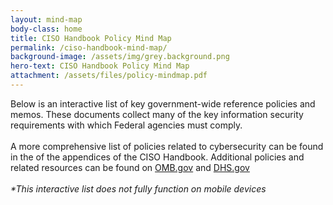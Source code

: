```yaml
---
layout: mind-map
body-class: home
title: CISO Handbook Policy Mind Map
permalink: /ciso-handbook-mind-map/
background-image: /assets/img/grey.background.png
hero-text: CISO Handbook Policy Mind Map
attachment: /assets/files/policy-mindmap.pdf
---
```

Below is an interactive list of key government-wide reference policies and memos. These documents collect many of the key information security requirements with which Federal agencies must comply.
<br><br>
A more comprehensive list of policies related to cybersecurity can be found in the of the appendices of the CISO Handbook.
Additional policies and related resources can be found on <a href="https://omb.gov">OMB.gov</a> and
<a href="http://dhs.gov">DHS.gov</a>
<br><br>
_*This interactive list does not fully function on mobile devices_
